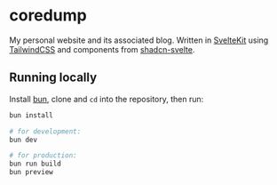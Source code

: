 # coredump

My personal website and its associated blog. Written in [SvelteKit](https://kit.svelte.dev) using [TailwindCSS](https://tailwindcss.com/) and components from [shadcn-svelte](https://www.shadcn-svelte.com/).

## Running locally

Install [bun](https://bun.sh), clone and `cd` into the repository, then run:

```bash
bun install

# for development:
bun dev

# for production:
bun run build
bun preview
```
